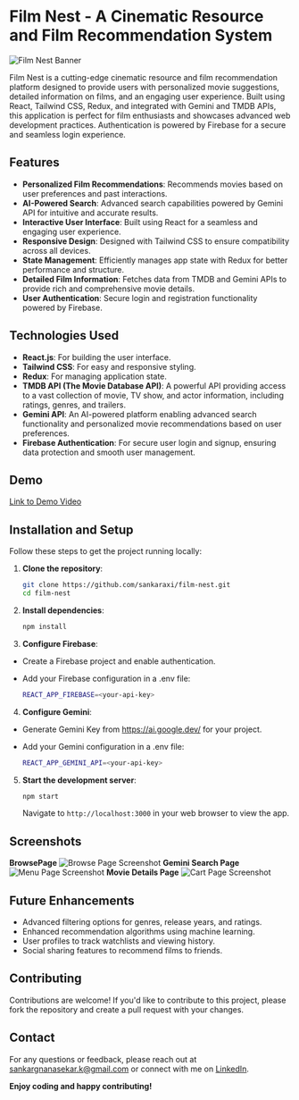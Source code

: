 # Film Nest - A Cinematic Resource and Film Recommendation System

![Film Nest Banner](https://i.ibb.co/1Q0r4b2/film-banner.jpg)

Film Nest is a cutting-edge cinematic resource and film recommendation platform designed to provide users with personalized movie suggestions, detailed information on films, and an engaging user experience. Built using React, Tailwind CSS, Redux, and integrated with Gemini and TMDB APIs, this application is perfect for film enthusiasts and showcases advanced web development practices. Authentication is powered by Firebase for a secure and seamless login experience.

## Features

- **Personalized Film Recommendations**: Recommends movies based on user preferences and past interactions.
- **AI-Powered Search**: Advanced search capabilities powered by Gemini API for intuitive and accurate results.
- **Interactive User Interface**: Built using React for a seamless and engaging user experience.
- **Responsive Design**: Designed with Tailwind CSS to ensure compatibility across all devices.
- **State Management**: Efficiently manages app state with Redux for better performance and structure.
- **Detailed Film Information**: Fetches data from TMDB and Gemini APIs to provide rich and comprehensive movie details.
- **User Authentication**: Secure login and registration functionality powered by Firebase.


## Technologies Used

- **React.js**: For building the user interface.
- **Tailwind CSS**: For easy and responsive styling.
- **Redux**: For managing application state.
- **TMDB API (The Movie Database API)**: A powerful API providing access to a vast collection of movie, TV show, and actor information, including ratings, genres, and trailers.
- **Gemini API**: An AI-powered platform enabling advanced search functionality and personalized movie recommendations based on user preferences.
- **Firebase Authentication**: For secure user login and signup, ensuring data protection and smooth user management.


## Demo

[Link to Demo Video](https://youtu.be/oVU_U6-PJVk)

## Installation and Setup

Follow these steps to get the project running locally:

1. **Clone the repository**:
   ```bash
   git clone https://github.com/sankaraxi/film-nest.git
   cd film-nest

2. **Install dependencies**:
   ```bash
   npm install
   ```

3. **Configure Firebase**:
- Create a Firebase project and enable authentication.
- Add your Firebase configuration in a .env file:

     ```bash
     REACT_APP_FIREBASE=<your-api-key>
    ```
4. **Configure Gemini**:
- Generate Gemini Key from https://ai.google.dev/ for your project.
- Add your Gemini configuration in a .env file:

    ```  bash
    REACT_APP_GEMINI_API=<your-api-key>
    ```
5. **Start the development server**:

   ```bash
   npm start
   ```


    Navigate to `http://localhost:3000` in your web browser to view the app.

## Screenshots
**BrowsePage**
![Browse Page Screenshot](https://i.ibb.co/fMbcrhv/Screenshot-101.png)
**Gemini Search Page**
![Menu Page Screenshot](https://i.ibb.co/rwH1V0V/Screenshot-102.png)
**Movie Details Page**
![Cart Page Screenshot](https://i.ibb.co/LxvcLBH/Screenshot-103.png)

## Future Enhancements
- Advanced filtering options for genres, release years, and ratings.
- Enhanced recommendation algorithms using machine learning.
- User profiles to track watchlists and viewing history.
- Social sharing features to recommend films to friends.

## Contributing

Contributions are welcome! If you'd like to contribute to this project, please fork the repository and create a pull request with your changes.

## Contact

For any questions or feedback, please reach out at [sankargnanasekar.k@gmail.com](mailto:sankargnanasekar.k@gmail.com) or connect with me on [LinkedIn](https://www.linkedin.com/in/sankargnanasekar/).

**Enjoy coding and happy contributing!**